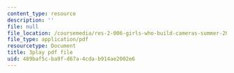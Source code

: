 ```yaml
---
content_type: resource
description: ''
file: null
file_location: /coursemedia/res-2-006-girls-who-build-cameras-summer-2016/489baf5cba9fd67a4cdab914ae2002e6_bnYD88uNtwY.pdf
file_type: application/pdf
resourcetype: Document
title: 3play pdf file
uid: 489baf5c-ba9f-d67a-4cda-b914ae2002e6
---
```

